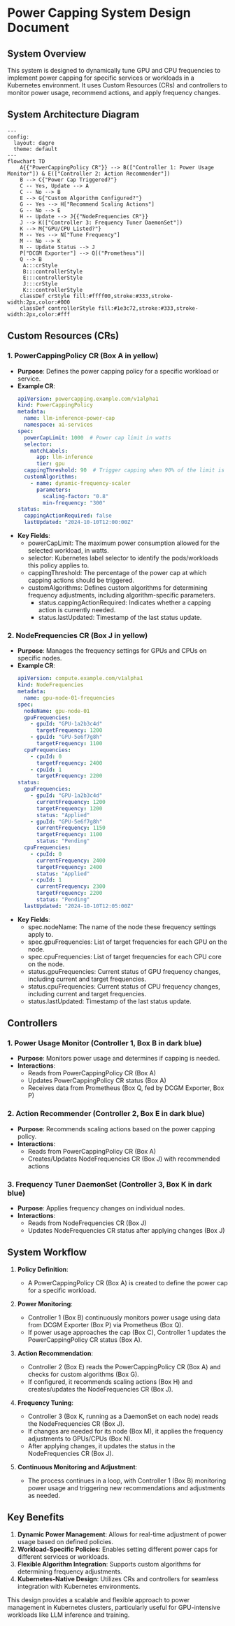 # Power Capping System Design Document

## System Overview

This system is designed to dynamically tune GPU and CPU frequencies to implement power capping for specific services or workloads in a Kubernetes environment. It uses Custom Resources (CRs) and controllers to monitor power usage, recommend actions, and apply frequency changes.

## System Architecture Diagram

```mermaid
---
config:
  layout: dagre
  theme: default
---
flowchart TD
    A{{"PowerCappingPolicy CR"}} --> B(["Controller 1: Power Usage Monitor"]) & E(["Controller 2: Action Recommender"])
    B --> C{"Power Cap Triggered?"}
    C -- Yes, Update --> A
    C -- No --> B
    E --> G{"Custom Algorithm Configured?"}
    G -- Yes --> H["Recommend Scaling Actions"]
    G -- No --> E
    H -- Update --> J{{"NodeFrequencies CR"}}
    J --> K(["Controller 3: Frequency Tuner DaemonSet"])
    K --> M{"GPU/CPU Listed?"}
    M -- Yes --> N["Tune Frequency"]
    M -- No --> K
    N -- Update Status --> J
    P["DCGM Exporter"] --> Q[("Prometheus")]
    Q --> B
     A:::crStyle
     B:::controllerStyle
     E:::controllerStyle
     J:::crStyle
     K:::controllerStyle
    classDef crStyle fill:#ffff00,stroke:#333,stroke-width:2px,color:#000
    classDef controllerStyle fill:#1e3c72,stroke:#333,stroke-width:2px,color:#fff
```

## Custom Resources (CRs)

### 1. PowerCappingPolicy CR (Box A in yellow)

- **Purpose**: Defines the power capping policy for a specific workload or service.
- **Example CR**:
  ```yaml
  apiVersion: powercapping.example.com/v1alpha1
  kind: PowerCappingPolicy
  metadata:
    name: llm-inference-power-cap
    namespace: ai-services
  spec:
    powerCapLimit: 1000  # Power cap limit in watts
    selector:
      matchLabels:
        app: llm-inference
        tier: gpu
    cappingThreshold: 90  # Trigger capping when 90% of the limit is reached
    customAlgorithms:
      - name: dynamic-frequency-scaler
        parameters:
          scaling-factor: "0.8"
          min-frequency: "300"
  status:
    cappingActionRequired: false
    lastUpdated: "2024-10-10T12:00:00Z"
  ```
- **Key Fields**:
  - powerCapLimit: The maximum power consumption allowed for the selected workload, in watts.
  - selector: Kubernetes label selector to identify the pods/workloads this policy applies to.
  - cappingThreshold: The percentage of the power cap at which capping actions should be triggered.
  - customAlgorithms: Defines custom algorithms for determining frequency adjustments, including algorithm-specific parameters.
    - status.cappingActionRequired: Indicates whether a capping action is currently needed.
    - status.lastUpdated: Timestamp of the last status update.

### 2. NodeFrequencies CR (Box J in yellow)

- **Purpose**: Manages the frequency settings for GPUs and CPUs on specific nodes.
- **Example CR**:
  ```yaml
  apiVersion: compute.example.com/v1alpha1
  kind: NodeFrequencies
  metadata:
    name: gpu-node-01-frequencies
  spec:
    nodeName: gpu-node-01
    gpuFrequencies:
      - gpuId: "GPU-1a2b3c4d"
        targetFrequency: 1200
      - gpuId: "GPU-5e6f7g8h"
        targetFrequency: 1100
    cpuFrequencies:
      - cpuId: 0
        targetFrequency: 2400
      - cpuId: 1
        targetFrequency: 2200
  status:
    gpuFrequencies:
      - gpuId: "GPU-1a2b3c4d"
        currentFrequency: 1200
        targetFrequency: 1200
        status: "Applied"
      - gpuId: "GPU-5e6f7g8h"
        currentFrequency: 1150
        targetFrequency: 1100
        status: "Pending"
    cpuFrequencies:
      - cpuId: 0
        currentFrequency: 2400
        targetFrequency: 2400
        status: "Applied"
      - cpuId: 1
        currentFrequency: 2300
        targetFrequency: 2200
        status: "Pending"
    lastUpdated: "2024-10-10T12:05:00Z"
  ```
- **Key Fields**:
  - spec.nodeName: The name of the node these frequency settings apply to.
  - spec.gpuFrequencies: List of target frequencies for each GPU on the node.
  - spec.cpuFrequencies: List of target frequencies for each CPU core on the node.
  - status.gpuFrequencies: Current status of GPU frequency changes, including current and target frequencies.
  - status.cpuFrequencies: Current status of CPU frequency changes, including current and target frequencies.
  - status.lastUpdated: Timestamp of the last status update.
    
## Controllers

### 1. Power Usage Monitor (Controller 1, Box B in dark blue)

- **Purpose**: Monitors power usage and determines if capping is needed.
- **Interactions**:
  - Reads from PowerCappingPolicy CR (Box A)
  - Updates PowerCappingPolicy CR status (Box A)
  - Receives data from Prometheus (Box Q, fed by DCGM Exporter, Box P)

### 2. Action Recommender (Controller 2, Box E in dark blue)

- **Purpose**: Recommends scaling actions based on the power capping policy.
- **Interactions**:
  - Reads from PowerCappingPolicy CR (Box A)
  - Creates/Updates NodeFrequencies CR (Box J) with recommended actions

### 3. Frequency Tuner DaemonSet (Controller 3, Box K in dark blue)

- **Purpose**: Applies frequency changes on individual nodes.
- **Interactions**:
  - Reads from NodeFrequencies CR (Box J)
  - Updates NodeFrequencies CR status after applying changes (Box J)

## System Workflow

1. **Policy Definition**: 
   - A PowerCappingPolicy CR (Box A) is created to define the power cap for a specific workload.

2. **Power Monitoring**:
   - Controller 1 (Box B) continuously monitors power usage using data from DCGM Exporter (Box P) via Prometheus (Box Q).
   - If power usage approaches the cap (Box C), Controller 1 updates the PowerCappingPolicy CR status (Box A).

3. **Action Recommendation**:
   - Controller 2 (Box E) reads the PowerCappingPolicy CR (Box A) and checks for custom algorithms (Box G).
   - If configured, it recommends scaling actions (Box H) and creates/updates the NodeFrequencies CR (Box J).

4. **Frequency Tuning**:
   - Controller 3 (Box K, running as a DaemonSet on each node) reads the NodeFrequencies CR (Box J).
   - If changes are needed for its node (Box M), it applies the frequency adjustments to GPUs/CPUs (Box N).
   - After applying changes, it updates the status in the NodeFrequencies CR (Box J).

5. **Continuous Monitoring and Adjustment**:
   - The process continues in a loop, with Controller 1 (Box B) monitoring power usage and triggering new recommendations and adjustments as needed.

## Key Benefits

1. **Dynamic Power Management**: Allows for real-time adjustment of power usage based on defined policies.
2. **Workload-Specific Policies**: Enables setting different power caps for different services or workloads.
3. **Flexible Algorithm Integration**: Supports custom algorithms for determining frequency adjustments.
4. **Kubernetes-Native Design**: Utilizes CRs and controllers for seamless integration with Kubernetes environments.

This design provides a scalable and flexible approach to power management in Kubernetes clusters, particularly useful for GPU-intensive workloads like LLM inference and training.
